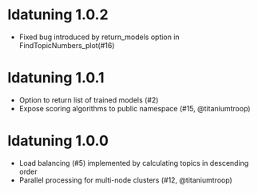 # ldatuning 1.0.2
  * Fixed bug introduced by return_models option in FindTopicNumbers_plot(#16)

# ldatuning 1.0.1
  * Option to return list of trained models (#2)
  * Expose scoring algorithms to public namespace (#15, @titaniumtroop)
  
# ldatuning 1.0.0
  * Load balancing (#5) implemented by calculating topics in descending order
  * Parallel processing for multi-node clusters (#12, @titaniumtroop)
